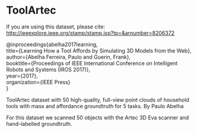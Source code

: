 # ToolArtec

If you are using this dataset, please cite: http://ieeexplore.ieee.org/stamp/stamp.jsp?tp=&arnumber=8206372

@inproceedings{abelha2017learning, \
    title={Learning How a Tool Affords by Simulating 3D Models from the Web}, \
    author={Abelha Ferreira, Paulo and Guerin, Frank}, \
    booktitle={Proceedings of IEEE International Conference on Intelligent Robots and Systems (IROS 2017)}, \
    year={2017}, \
    organization={IEEE Press} \
}

ToolArtec dataset with 50 high-quality, full-view point clouds of household tools with mass and affordance groundtruth for 5 tasks.
By Paulo Abelha


For this dataset we scanned 50 objects with the Artec 3D Eva scanner and hand-labelled groundtruth.
